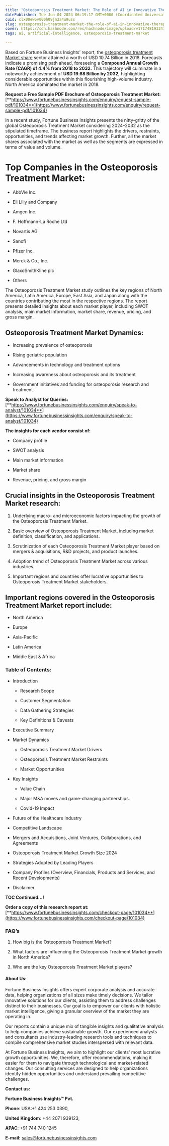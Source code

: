 ```yaml
---
title: "Osteoporosis Treatment Market: The Role of AI in Innovative Therapies"
datePublished: Tue Jun 04 2024 06:19:17 GMT+0000 (Coordinated Universal Time)
cuid: clx00ew5v000h09jm2a4u9uss
slug: osteoporosis-treatment-market-the-role-of-ai-in-innovative-therapies
cover: https://cdn.hashnode.com/res/hashnode/image/upload/v1717481933416/3fedf4c6-45ae-4983-a952-9210457cb4a5.png
tags: ai, artificial-intelligence, osteoporosis-treatment-market

---
```


Based on Fortune Business Insights’ report, the [osteoporosis treatment Market share](https://www.fortunebusinessinsights.com/industry-reports/osteoporosis-treatment-market-101034) sector attained a worth of USD 10.74 Billion in 2018. Forecasts indicate a promising path ahead, foreseeing a **Compound Annual Growth Rate (CAGR) of 4.4% from 2018 to 2032.** This trajectory will culminate in a noteworthy achievement of **USD 19.68 Billion by 2032,** highlighting considerable opportunities within this flourishing high-volume industry. North America dominated the market in 2018.

**Request a Free Sample PDF Brochure of Osteoporosis Treatment Market:** [**https://www.fortunebusinessinsights.com/enquiry/request-sample-pdf/101034**](https://www.fortunebusinessinsights.com/enquiry/request-sample-pdf/101034)

In a recent study, Fortune Business Insights presents the nitty-gritty of the global Osteoporosis Treatment Market considering 2024–2032 as the stipulated timeframe. The business report highlights the drivers, restraints, opportunities, and trends affecting market growth. Further, all the market shares associated with the market as well as the segments are expressed in terms of value and volume.

# **Top Companies in the Osteoporosis Treatment Market:**

* AbbVie Inc.
    
* Eli Lilly and Company
    
* Amgen Inc.
    
* F. Hoffmann-La Roche Ltd
    
* Novartis AG
    
* Sanofi
    
* Pfizer Inc.
    
* Merck & Co., Inc.
    
* GlaxoSmithKline plc
    
* Others
    

The Osteoporosis Treatment Market study outlines the key regions of North America, Latin America, Europe, East Asia, and Japan along with the countries contributing the most in the respective regions. The report presents detailed insights about each market player, including SWOT analysis, main market information, market share, revenue, pricing, and gross margin.

## Osteoporosis Treatment Market **Dynamics**:

* Increasing prevalence of osteoporosis
    
* Rising geriatric population
    
* Advancements in technology and treatment options
    
* Increasing awareness about osteoporosis and its treatment
    
* Government initiatives and funding for osteoporosis research and treatment
    

**Speak to Analyst for Queries:** [**https://www.fortunebusinessinsights.com/enquiry/speak-to-analyst/101034**](https://www.fortunebusinessinsights.com/enquiry/speak-to-analyst/101034)

**The insights for each vendor consist of:**

* Company profile
    
* SWOT analysis
    
* Main market information
    
* Market share
    
* Revenue, pricing, and gross margin
    

## **Crucial insights in the Osteoporosis Treatment Market research:**

1. Underlying macro- and microeconomic factors impacting the growth of the Osteoporosis Treatment Market.
    
2. Basic overview of Osteoporosis Treatment Market, including market definition, classification, and applications.
    
3. Scrutinization of each Osteoporosis Treatment Market player based on mergers & acquisitions, R&D projects, and product launches.
    
4. Adoption trend of Osteoporosis Treatment Market across various industries.
    
5. Important regions and countries offer lucrative opportunities to Osteoporosis Treatment Market stakeholders.
    

## **Important regions covered in the Osteoporosis Treatment Market report include:**

* North America
    
* Europe
    
* Asia-Pacific
    
* Latin America
    
* Middle East & Africa
    

### **Table of Contents:**

* Introduction
    
    * Research Scope
        
    * Customer Segmentation
        
    * Data Gathering Strategies
        
    * Key Definitions & Caveats
        
* Executive Summary
    
* Market Dynamics
    
    * Osteoporosis Treatment Market Drivers
        
    * Osteoporosis Treatment Market Restraints
        
    * Market Opportunities
        
* Key Insights
    
    * Value Chain
        
    * Major M&A moves and game-changing partnerships.
        
    * Covid-19 Impact
        
* Future of the Healthcare Industry
    
* Competitive Landscape
    
* Mergers and Acquisitions, Joint Ventures, Collaborations, and Agreements
    
* Osteoporosis Treatment Market Growth Size 2024
    
* Strategies Adopted by Leading Players
    
* Company Profiles (Overview, Financials, Products and Services, and Recent Developments)
    
* Disclaimer
    

**TOC Continued…!**

**Order a copy of this research report at:** [**https://www.fortunebusinessinsights.com/checkout-page/101034**](https://www.fortunebusinessinsights.com/checkout-page/101034)

### **FAQ’s**

1. How big is the Osteoporosis Treatment Market?
    
2. What factors are influencing the Osteoporosis Treatment Market growth in North America?
    
3. Who are the key Osteoporosis Treatment Market players?
    

#### **About Us:**

Fortune Business Insights offers expert corporate analysis and accurate data, helping organizations of all sizes make timely decisions. We tailor innovative solutions for our clients, assisting them to address challenges distinct to their businesses. Our goal is to empower our clients with holistic market intelligence, giving a granular overview of the market they are operating in.

Our reports contain a unique mix of tangible insights and qualitative analysis to help companies achieve sustainable growth. Our experienced analysts and consultants use industry-leading research tools and techniques to compile comprehensive market studies interspersed with relevant data.

At Fortune Business Insights, we aim to highlight our clients' most lucrative growth opportunities. We, therefore, offer recommendations, making it easier for them to navigate through technological and market-related changes. Our consulting services are designed to help organizations identify hidden opportunities and understand prevailing competitive challenges.

**Contact us:**

**Fortune Business Insights™ Pvt.**

**Phone**: USA:+1 424 253 0390,

**United Kingdom**: +44 2071 939123,

**APAC**: +91 744 740 1245

**E-mail:** [sales@fortunebusinessinsights.com](mailto:sales@fortunebusinessinsights.com)